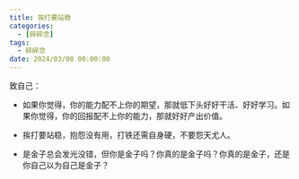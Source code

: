 ```yaml
---
title: 挨打要站稳
categories: 
  - [碎碎念]
tags:
  - 碎碎念
date: 2024/03/08 00:00:00
---
```


致自己：

- 如果你觉得，你的能力配不上你的期望，那就低下头好好干活、好好学习。如果你觉得，你的回报配不上你的能力，那就好好产出价值。

- 挨打要站稳，抱怨没有用，打铁还需自身硬，不要怨天尤人。

- 是金子总会发光没错，但你是金子吗？你真的是金子吗？你真的是金子，还是你自己以为自己是金子？